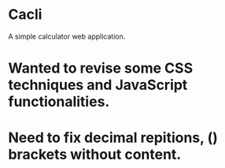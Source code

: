 # Cacli
A simple calculator web application.

# Wanted to revise some CSS techniques and JavaScript functionalities.

# Need to fix decimal repitions, () brackets without content.

